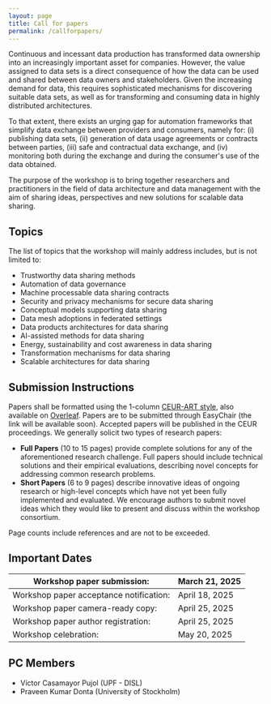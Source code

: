 ```yaml
---
layout: page
title: Call for papers
permalink: /callforpapers/
---
```


Continuous and incessant data production has transformed data ownership into an increasingly important asset for companies. However, the value assigned to data sets is a direct consequence of how the data can be used and shared between data owners and stakeholders. Given the increasing demand for data, this requires sophisticated mechanisms for discovering suitable data sets, as well as for transforming and consuming data in highly distributed architectures.

To that extent, there exists an urging gap for automation frameworks that simplify data exchange between providers and consumers, namely for: (i) publishing data sets, (ii) generation of data usage agreements or contracts between parties, (iii) safe and contractual data exchange, and (iv) monitoring both during the exchange and during the consumer's use of the data obtained.

The purpose of the workshop is to bring together researchers and practitioners in the field of data architecture and data management with the aim of sharing ideas, perspectives and new solutions for scalable data sharing.

## Topics
The list of topics that the workshop will mainly address includes, but is not limited to:
- Trustworthy data sharing methods
- Automation of data governance
- Machine processable data sharing contracts
- Security and privacy mechanisms for secure data sharing
- Conceptual models supporting data sharing
- Data mesh adoptions in federated settings
- Data products architectures for data sharing
- AI-assisted methods for data sharing
- Energy, sustainability and cost awareness in data sharing
- Transformation mechanisms for data sharing
- Scalable architectures for data sharing

## Submission Instructions


[//]: # (TODO: Add submission instructions)
Papers shall be formatted using the 1-column [CEUR-ART style](http://ceur-ws.org/HOWTOSUBMIT.html), also available on [Overleaf](https://www.overleaf.com/latex/templates/one-column-layout-template-for-submissions-to-ceur-workshop-proceedings-ceur-ws-dot-org/kwvphtkwrgsk).
Papers are to be submitted through EasyChair (the link will be available soon).
Accepted papers will be published in the CEUR proceedings. We generally solicit two types of research papers: 

* **Full Papers** (10 to 15 pages) provide complete solutions for any of the aforementioned research challenge. Full papers should include technical solutions and their empirical evaluations, describing novel concepts for addressing common research problems.
* **Short Papers** (6 to 9 pages) describe innovative ideas of ongoing research or high-level concepts which have not yet been fully implemented and evaluated. We encourage authors to submit novel ideas which they would like to present and discuss within the workshop consortium.

Page counts include references and are not to be exceeded. 

## Important Dates

| Workshop paper submission:              | March 21, 2025 |
|-----------------------------------------| --- |
| Workshop paper acceptance notification: | April 18, 2025 |
| Workshop paper camera-ready copy:       | April 25, 2025 |
| Workshop paper author registration:     | April 25, 2025 |
| Workshop celebration:                   | May 20, 2025 | 



## PC Members

[//]: # (TODO: Add PC members)

* Víctor Casamayor Pujol (UPF - DISL)
* Praveen Kumar Donta (University of Stockholm)
